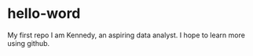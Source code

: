 # hello-word
My first repo
I am Kennedy, an aspiring data analyst. I hope to learn more using github.
